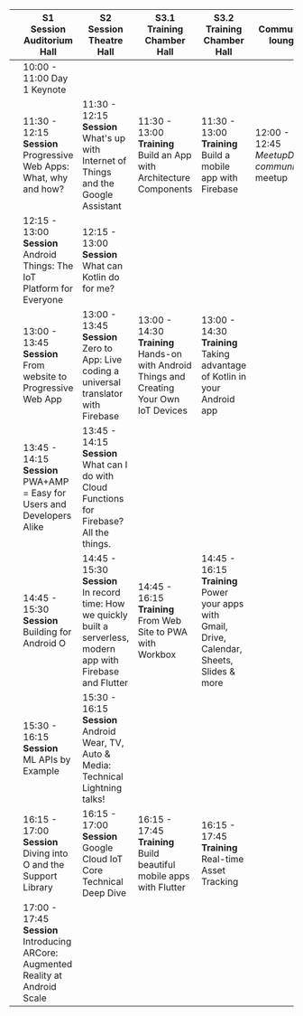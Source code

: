 |   | S1 <br>**Session**<br> Auditorium Hall                                                 | S2 <br>**Session**<br> Theatre Hall                                                                                     | S3.1 <br>**Training**<br> Chamber Hall                                                          | S3.2 <br>**Training**<br> Chamber Hall                                                              | Community lounge                         |
|---|----------------------------------------------------------------------------|-------------------------------------------------------------------------------------------------------------|-------------------------------------------------------------------------------------|-----------------------------------------------------------------------------------------|------------------------------------------|
|   | 10:00 - 11:00     Day 1 Keynote                                            |                                                                                                             |                                                                                     |                                                                                         |                                          |
|   | 11:30 - 12:15 <br>**Session**<br> Progressive Web Apps: What, why and how?               | 11:30 - 12:15<br>**Session**<br>What's up with Internet of Things and the Google Assistant                              | 11:30 - 13:00<br>**Training**<br>Build an App with Architecture Components                      | 11:30 - 13:00<br>**Training**<br>Build a mobile app with Firebase                                   | 12:00 - 12:45<br>_MeetupDACH community_ meetup |
|   | 12:15 - 13:00 <br>**Session**<br>Android Things: The IoT Platform for Everyone          | 12:15 - 13:00<br>**Session**<br>What can Kotlin do for me?                                                              |                                                                                     |                                                                                         |                                          |
|   | 13:00 - 13:45 <br>**Session**<br>From website to Progressive Web App                    | 13:00 - 13:45<br>**Session**<br>Zero to App: Live coding a universal translator with Firebase                           | 13:00 - 14:30<br>**Training**<br>Hands-on with Android Things and Creating Your Own IoT Devices | 13:00 - 14:30<br>**Training**<br>Taking advantage of Kotlin in your Android app                     |                                          |
|   | 13:45 - 14:15 <br>**Session**<br>PWA+AMP = Easy for Users and Developers Alike          | 13:45 - 14:15<br>**Session**<br>What can I do with Cloud Functions for Firebase? All the things.                        |                                                                                     |                                                                                         |                                          |
|   | 14:45 - 15:30 <br>**Session**<br>Building for Android O                                 | 14:45 - 15:30<br>**Session**<br>In record time: How we quickly built a serverless, modern app with Firebase and Flutter | 14:45 - 16:15<br>**Training**<br>From Web Site to PWA with Workbox                              | 14:45 - 16:15<br>**Training**<br>Power your apps with Gmail, Drive, Calendar, Sheets, Slides & more |                                          |
|   | 15:30 - 16:15 <br>**Session**<br>ML APIs by Example                                     | 15:30 - 16:15<br>**Session**<br>Android Wear, TV, Auto & Media: Technical Lightning talks!                              |                                                                                     |                                                                                         |                                          |
|   | 16:15 - 17:00<br>**Session**<br>Diving into O and the Support Library                  | 16:15 - 17:00<br>**Session**<br>Google Cloud IoT Core Technical Deep Dive                                               | 16:15 - 17:45<br>**Training**<br>Build beautiful mobile apps with Flutter                       | 16:15 - 17:45<br>**Training**<br>Real-time Asset Tracking                                           |                                          |
|   | 17:00 - 17:45<br>**Session**<br>Introducing ARCore: Augmented Reality at Android Scale |                                                                                                             |                                                                                     |                                                                                         |                                          |
